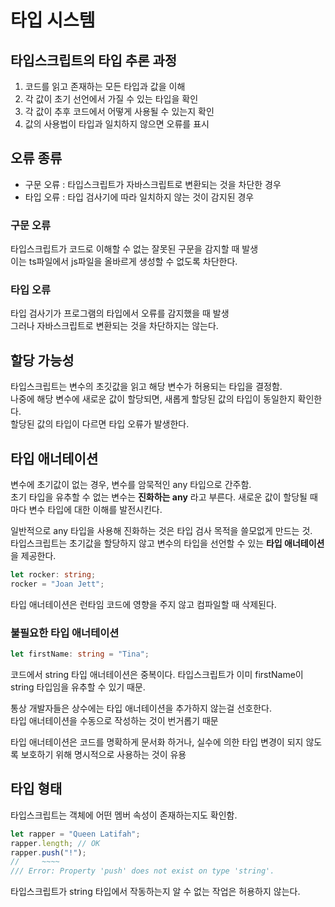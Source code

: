 # 타입 시스템

## 타입스크립트의 타입 추론 과정

1. 코드를 읽고 존재하는 모든 타입과 값을 이해
2. 각 값이 초기 선언에서 가질 수 있는 타입을 확인
3. 각 값이 추후 코드에서 어떻게 사용될 수 있는지 확인
4. 값의 사용법이 타입과 일치하지 않으면 오류를 표시

## 오류 종류
- 구문 오류 : 타입스크립트가 자바스크립트로 변환되는 것을 차단한 경우
- 타입 오류 : 타입 검사기에 따라 일치하지 않는 것이 감지된 경우

### 구문 오류
타입스크립트가 코드로 이해할 수 없는 잘못된 구문을 감지할 때 발생  
이는 ts파일에서 js파일을 올바르게 생성할 수 없도록 차단한다.

### 타입 오류
타입 검사기가 프로그램의 타입에서 오류를 감지했을 때 발생  
그러나 자바스크립트로 변환되는 것을 차단하지는 않는다. 

## 할당 가능성
타입스크립트는 변수의 초깃값을 읽고 해당 변수가 허용되는 타입을 결정함.  
나중에 해당 변수에 새로운 값이 할당되면, 새롭게 할당된 값의 타입이 동일한지 확인한다.  
할당된 값의 타입이 다르면 타입 오류가 발생한다.  

## 타입 애너테이션
변수에 초기값이 없는 경우, 변수를 암묵적인 any 타입으로 간주함.  
초기 타입을 유추할 수 없는 변수는 **진화하는 any** 라고 부른다.
새로운 값이 할당될 때마다 변수 타입에 대한 이해를 발전시킨다.  

일반적으로 any 타입을 사용해 진화하는 것은 타입 검사 목적을 쓸모없게 만드는 것.  
타입스크립트는 초기값을 할당하지 않고 변수의 타입을 선언할 수 있는 **타입 애너테이션**을 제공한다.
```typescript
let rocker: string;
rocker = "Joan Jett";
```

타입 애너테이션은 런타임 코드에 영향을 주지 않고 컴파일할 때 삭제된다.

### 불필요한 타입 애너테이션
```typescript
let firstName: string = "Tina";
```
코드에서 string 타입 애너테이션은 중복이다. 
타입스크립트가 이미 firstName이 string 타입임을 유추할 수 있기 때문.  

통상 개발자들은 상수에는 타입 애너테이션을 추가하지 않는걸 선호한다.  
타입 애너테이션을 수동으로 작성하는 것이 번거롭기 때문  

타입 애너테이션은 코드를 명확하게 문서화 하거나, 실수에 의한 타입 변경이 되지 않도록 보호하기 위해 명시적으로 사용하는 것이 유용

## 타입 형태
타입스크립트는 객체에 어떤 멤버 속성이 존재하는지도 확인함.
```typescript
let rapper = "Queen Latifah";
rapper.length; // OK
rapper.push("!");
//     ~~~~
/// Error: Property 'push' does not exist on type 'string'.
```
타입스크립트가 string 타입에서 작동하는지 알 수 없는 작업은 허용하지 않는다.  


